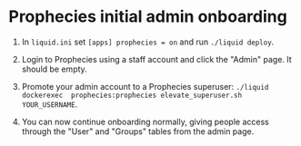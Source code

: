 # Prophecies initial admin onboarding

1. In `liquid.ini` set `[apps] prophecies = on` and run `./liquid deploy`.

2. Login to Prophecies using a staff account and click the "Admin" page. It should be empty.

3. Promote your admin account to a Prophecies superuser: `./liquid dockerexec  prophecies:prophecies elevate_superuser.sh YOUR_USERNAME`.

4. You can now continue onboarding normally, giving people access through the "User" and "Groups" tables from the admin page.
